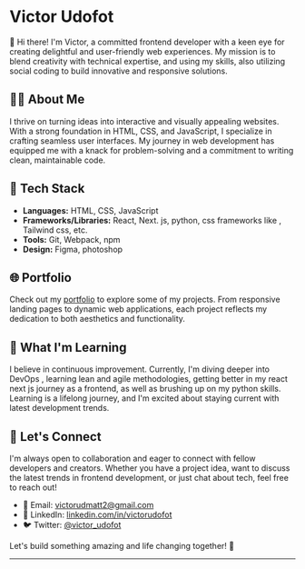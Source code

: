 # Victor Udofot
👋 Hi there! I'm Victor, a committed frontend developer with a keen eye for creating delightful and user-friendly web experiences. My mission is to blend creativity with technical expertise, and using my skills, also utilizing social coding to build innovative and responsive solutions.

## 👨‍💻 About Me
I thrive on turning ideas into interactive and visually appealing websites. With a strong foundation in HTML, CSS, and JavaScript, I specialize in crafting seamless user interfaces. My journey in web development has equipped me with a knack for problem-solving and a commitment to writing clean, maintainable code.

## 🚀 Tech Stack
- **Languages:** HTML, CSS, JavaScript
- **Frameworks/Libraries:** React, Next. js, python, css frameworks like , Tailwind css, etc.
- **Tools:** Git, Webpack, npm
- **Design:** Figma, photoshop

## 🌐 Portfolio
Check out my [portfolio](https://victorudofot.dev) to explore some of my projects. From responsive landing pages to dynamic web applications, each project reflects my dedication to both aesthetics and functionality.

## 🌱 What I'm Learning
I believe in continuous improvement. Currently, I'm diving deeper into DevOps , learning lean and agile methodologies, getting better in my react next js journey as a frontend, as well as brushing up on my python skills. Learning is a lifelong journey, and I'm excited about staying current with latest development trends.

## 🤝 Let's Connect
I'm always open to collaboration and eager to connect with fellow developers and creators. Whether you have a project idea, want to discuss the latest trends in frontend development, or just chat about tech, feel free to reach out!

- 📧 Email: [victorudmatt2@gmail.com](mailto:victorudmatt2@gmail.com)
- 💼 LinkedIn: [linkedin.com/in/victorudofot](https://www.linkedin.com/in/victor-udofot/)
- 🐦 Twitter: [@victor_udofot](https://twitter.com/victor_udofot)

Let's build something amazing and life changing together! 🚀

---
